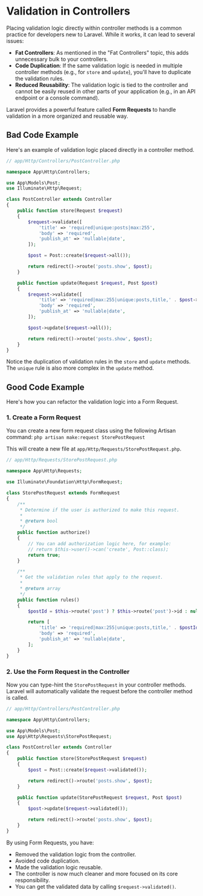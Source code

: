 # Validation in Controllers

Placing validation logic directly within controller methods is a common practice for developers new to Laravel. While it works, it can lead to several issues:

-   **Fat Controllers**: As mentioned in the "Fat Controllers" topic, this adds unnecessary bulk to your controllers.
-   **Code Duplication**: If the same validation logic is needed in multiple controller methods (e.g., for `store` and `update`), you'll have to duplicate the validation rules.
-   **Reduced Reusability**: The validation logic is tied to the controller and cannot be easily reused in other parts of your application (e.g., in an API endpoint or a console command).

Laravel provides a powerful feature called **Form Requests** to handle validation in a more organized and reusable way.

## Bad Code Example

Here's an example of validation logic placed directly in a controller method.

```php
// app/Http/Controllers/PostController.php

namespace App\Http\Controllers;

use App\Models\Post;
use Illuminate\Http\Request;

class PostController extends Controller
{
    public function store(Request $request)
    {
        $request->validate([
            'title' => 'required|unique:posts|max:255',
            'body' => 'required',
            'publish_at' => 'nullable|date',
        ]);

        $post = Post::create($request->all());

        return redirect()->route('posts.show', $post);
    }

    public function update(Request $request, Post $post)
    {
        $request->validate([
            'title' => 'required|max:255|unique:posts,title,' . $post->id,
            'body' => 'required',
            'publish_at' => 'nullable|date',
        ]);

        $post->update($request->all());

        return redirect()->route('posts.show', $post);
    }
}
```

Notice the duplication of validation rules in the `store` and `update` methods. The `unique` rule is also more complex in the `update` method.

## Good Code Example

Here's how you can refactor the validation logic into a Form Request.

### 1. Create a Form Request

You can create a new form request class using the following Artisan command:
`php artisan make:request StorePostRequest`

This will create a new file at `app/Http/Requests/StorePostRequest.php`.

```php
// app/Http/Requests/StorePostRequest.php

namespace App\Http\Requests;

use Illuminate\Foundation\Http\FormRequest;

class StorePostRequest extends FormRequest
{
    /**
     * Determine if the user is authorized to make this request.
     *
     * @return bool
     */
    public function authorize()
    {
        // You can add authorization logic here, for example:
        // return $this->user()->can('create', Post::class);
        return true;
    }

    /**
     * Get the validation rules that apply to the request.
     *
     * @return array
     */
    public function rules()
    {
        $postId = $this->route('post') ? $this->route('post')->id : null;

        return [
            'title' => 'required|max:255|unique:posts,title,' . $postId,
            'body' => 'required',
            'publish_at' => 'nullable|date',
        ];
    }
}
```

### 2. Use the Form Request in the Controller

Now you can type-hint the `StorePostRequest` in your controller methods. Laravel will automatically validate the request before the controller method is called.

```php
// app/Http/Controllers/PostController.php

namespace App\Http\Controllers;

use App\Models\Post;
use App\Http\Requests\StorePostRequest;

class PostController extends Controller
{
    public function store(StorePostRequest $request)
    {
        $post = Post::create($request->validated());

        return redirect()->route('posts.show', $post);
    }

    public function update(StorePostRequest $request, Post $post)
    {
        $post->update($request->validated());

        return redirect()->route('posts.show', $post);
    }
}
```

By using Form Requests, you have:
-   Removed the validation logic from the controller.
-   Avoided code duplication.
-   Made the validation logic reusable.
-   The controller is now much cleaner and more focused on its core responsibility.
-   You can get the validated data by calling `$request->validated()`.

